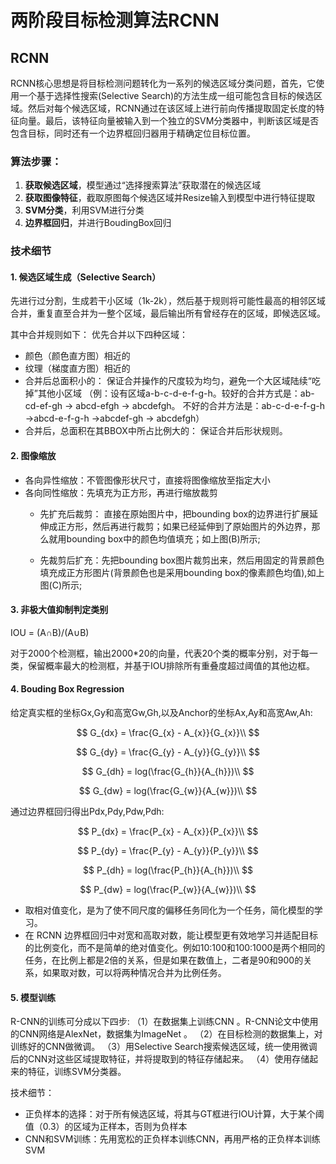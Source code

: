 # 两阶段目标检测算法RCNN

## RCNN

RCNN核心思想是将目标检测问题转化为一系列的候选区域分类问题，首先，它使用一个基于选择性搜索(Selective Search)的方法生成一组可能包含目标的候选区域。然后对每个候选区域，RCNN通过在该区域上进行前向传播提取固定长度的特征向量。最后，该特征向量被输入到一个独立的SVM分类器中，判断该区域是否包含目标，同时还有一个边界框回归器用于精确定位目标位置。

### 算法步骤：
1. **获取候选区域**，模型通过“选择搜索算法”获取潜在的候选区域
2. **获取图像特征**，截取原图每个候选区域并Resize输入到模型中进行特征提取
3. **SVM分类**，利用SVM进行分类
4. **边界框回归**，并进行BoudingBox回归

### 技术细节

#### 1. 候选区域生成（Selective Search）

先进行过分割，生成若干小区域（1k-2k），然后基于规则将可能性最高的相邻区域合并，重复直至合并为一整个区域，最后输出所有曾经存在的区域，即候选区域。

其中合并规则如下： 优先合并以下四种区域：

- 颜色（颜色直方图）相近的
- 纹理（梯度直方图）相近的
- 合并后总面积小的： 保证合并操作的尺度较为均匀，避免一个大区域陆续“吃掉”其他小区域 （例：设有区域a-b-c-d-e-f-g-h。较好的合并方式是：ab-cd-ef-gh -> abcd-efgh -> abcdefgh。 不好的合并方法是：ab-c-d-e-f-g-h ->abcd-e-f-g-h ->abcdef-gh -> abcdefgh）
- 合并后，总面积在其BBOX中所占比例大的： 保证合并后形状规则。


#### 2. 图像缩放

- 各向异性缩放：不管图像形状尺寸，直接将图像缩放至指定大小
- 各向同性缩放：先填充为正方形，再进行缩放裁剪
    - 先扩充后裁剪： 直接在原始图片中，把bounding box的边界进行扩展延伸成正方形，然后再进行裁剪；如果已经延伸到了原始图片的外边界，那么就用bounding box中的颜色均值填充；如上图(B)所示;

    - 先裁剪后扩充：先把bounding box图片裁剪出来，然后用固定的背景颜色填充成正方形图片(背景颜色也是采用bounding box的像素颜色均值),如上图(C)所示;

#### 3. 非极大值抑制判定类别

IOU = (A∩B)/(A∪B)

对于2000个检测框，输出2000*20的向量，代表20个类的概率分别，对于每一类，保留概率最大的检测框，并基于IOU排除所有重叠度超过阈值的其他边框。

#### 4. Bouding Box Regression

给定真实框的坐标Gx,Gy和高宽Gw,Gh,以及Anchor的坐标Ax,Ay和高宽Aw,Ah:

$$
G_{dx} = \frac{G_{x} - A_{x}}{G_{x}}\\
$$

$$
G_{dy} = \frac{G_{y} - A_{y}}{G_{y}}\\
$$

$$
G_{dh} = log(\frac{G_{h}}{A_{h}})\\
$$

$$
G_{dw} = log(\frac{G_{w}}{A_{w}})\\
$$


通过边界框回归得出Pdx,Pdy,Pdw,Pdh:

$$
P_{dx} = \frac{P_{x} - A_{x}}{P_{x}}\\
$$

$$
P_{dy} = \frac{P_{y} - A_{y}}{P_{y}}\\
$$

$$
P_{dh} = log(\frac{P_{h}}{A_{h}})\\
$$

$$
P_{dw} = log(\frac{P_{w}}{A_{w}})\\
$$

- 取相对值变化，是为了使不同尺度的偏移任务同化为一个任务，简化模型的学习。
- 在 RCNN 边界框回归中对宽和高取对数，能让模型更有效地学习并适配目标的比例变化，而不是简单的绝对值变化。例如10:100和100:1000是两个相同的任务，在比例上都是2倍的关系，但是如果在数值上，二者是90和900的关系，如果取对数，可以将两种情况合并为比例任务。

#### 5. 模型训练

R-CNN的训练可分成以下四步:
（1）在数据集上训练CNN 。R-CNN论文中使用的CNN网络是AlexNet，数据集为ImageNet 。
（2）在目标检测的数据集上，对训练好的CNN做微调。
（3）用Selective Search搜索候选区域，统一使用微调后的CNN对这些区域提取特征，并将提取到的特征存储起来。
（4）使用存储起来的特征，训练SVM分类器。

技术细节：
- 正负样本的选择：对于所有候选区域，将其与GT框进行IOU计算，大于某个阈值（0.3）的区域为正样本，否则为负样本
- CNN和SVM训练：先用宽松的正负样本训练CNN，再用严格的正负样本训练SVM
